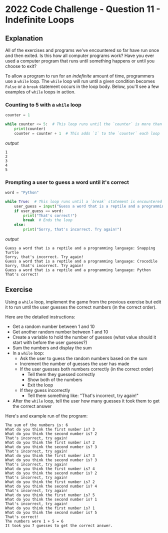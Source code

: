 # 2022 Code Challenge - Question 11 - Indefinite Loops 

## Explanation

All of the exercises and programs we've encountered so far have run once
and then exited. Is this how all computer programs work? Have you ever
used a computer program that runs until something happens or until you
choose to exit?

To allow a program to run for an *indefinite* amount of time, programmers
use a `while` loop. The `while` loop will run until a given condition
becomes `False` or a `break` statement occurs in the loop body. Below, you'll
see a few examples of `while` loops in action.

### Counting to 5 with a `while` loop

```python
counter = 1 

while counter <= 5:  # This loop runs until the `counter` is more than 5
    print(counter)
    counter = counter + 1  # This adds `1` to the `counter` each loop
```

*output*

```text
1
2
3
4
5
```

### Prompting a user to guess a word until it's correct

```python
word = "Python"

while True:  # This loop runs until a `break` statement is encountered 
    user_guess = input("Guess a word that is a reptile and a programming language: ") 
    if user_guess == word:
        print("That's correct!")
        break  # Ends the loop
    else:
        print("Sorry, that's incorrect. Try again!")

```

*output*

```text
Guess a word that is a reptile and a programming language: Snapping Turtle
Sorry, that's incorrect. Try again!
Guess a word that is a reptile and a programming language: Crocodile 
Sorry, that's incorrect. Try again!
Guess a word that is a reptile and a programming language: Python 
That's correct!
```

## Exercise

Using a `while` loop, implement the game from the previous exercise but edit it
to run until the user guesses the correct numbers (in the correct order).

Here are the detailed instructions:

- Get a random number between 1 and 10
- Get another random number between 1 and 10
- Create a variable to hold the number of guesses (what value should it start with before the user guesses?)
- Sum the numbers and display the sum
- In a `while` loop:
    - Ask the user to guess the random numbers based on the sum
    - Increment the number of guesses the user has made
    - If the user guesses both numbers correctly (in the correct order)
        - Tell them they guessed correctly 
        - Show both of the numbers 
        - Exit the loop
    - If they guess incorrectly
        - Tell them something like: "That's incorrect, try again!"
- After the `while` loop, tell the user how many guesses it took them to get the correct answer

Here's and example run of the program:

```text
The sum of the numbers is: 6
What do you think the first number is? 3
What do you think the second number is? 2
That's incorrect, try again!
What do you think the first number is? 2
What do you think the second number is? 3
That's incorrect, try again!
What do you think the first number is? 3
What do you think the second number is? 3
That's incorrect, try again!
What do you think the first number is? 4
What do you think the second number is? 2
That's incorrect, try again!
What do you think the first number is? 2
What do you think the second number is? 4
That's incorrect, try again!
What do you think the first number is? 5
What do you think the second number is? 1
That's incorrect, try again!
What do you think the first number is? 1
What do you think the second number is? 5
That's correct!
The numbers were 1 + 5 = 6
It took you 7 guesses to get the correct answer.
```
